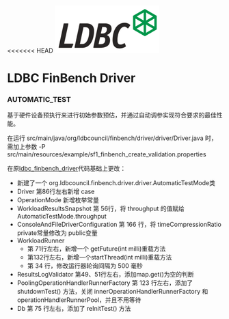 <<<<<<< HEAD
![LDBC Logo](ldbc-logo.png)

# LDBC FinBench Driver
### AUTOMATIC_TEST
基于硬件设备预执⾏来进⾏初始参数预估，并通过⾃动调参实现符合要求的最佳性能。

在运行 src/main/java/org/ldbcouncil/finbench/driver/driver/Driver.java 时，需加上参数 -P src/main/resources/example/sf1_finbench_create_validation.properties

在原[ldbc_finbench_driver](https://github.com/ldbc/ldbc_finbench_driver)代码基础上更改：
- 新建了一个 org.ldbcouncil.finbench.driver.driver.AutomaticTestMode类
- Driver 第86行左右新增 case
- OperationMode 新增枚举常量
- WorkloadResultsSnapshot 第 56行，将 throughput 的值赋给 AutomaticTestMode.throughput
- ConsoleAndFileDriverConfiguration 第 166 行，将 timeCompressionRatio private常量修改为 public变量
- WorkloadRunner
    - 第 71行左右，新增一个 getFuture(int milli)重载方法
    - 第132行左右，新增一个startThread(int milli)重载方法
    - 第 34 行，修改运行器轮询间隔为 500 毫秒
- ResultsLogValidator 第49、51行左右，添加map.get()为空的判断
- PoolingOperationHandlerRunnerFactory 第 123 行左右，添加了 shutdownTest() 方法，关闭 innerOperationHandlerRunnerFactory 和 operationHandlerRunnerPool，并且不用等待
- Db 第 75 行左右，添加了 reInitTest() 方法
